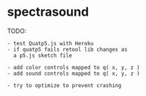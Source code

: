 # spectrasound

TODO:

    - test Quatp5.js with Heroku
    - if quatp5 fails retool lib changes as
      a p5.js sketch file

    - add color controls mapped to q( x, y, z )
    - add sound controls mapped to q( x, y, z )

    - try to optimize to prevent crashing
